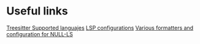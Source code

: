 # Useful links
[Treesitter Supported languajes](https://github.com/nvim-treesitter/nvim-treesitter#supported-languages)
[LSP configurations](https://github.com/neovim/nvim-lspconfig/blob/master/doc/server_configurations.md)
[Various formatters and configuration for NULL-LS](https://github.com/jose-elias-alvarez/null-ls.nvim/blob/main/doc/BUILTINS.md#formatting)
